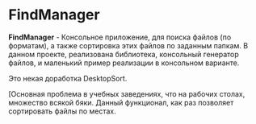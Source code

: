 # FindManager

**FindManager** - Консольное приложение, для поиска файлов (по форматам), а также сортировка этих файлов по заданным папкам. 
В данном проекте, реализована библиотека, консольный генератор файлов, и маленький пример реализации в консольном варианте.

Это некая доработка DesktopSort.  


[Основная проблема в учебных заведениях, что на рабочих столах, множество всякой бяки. Данный функционал, как раз позволяет сортировать файлы по местах.
  
